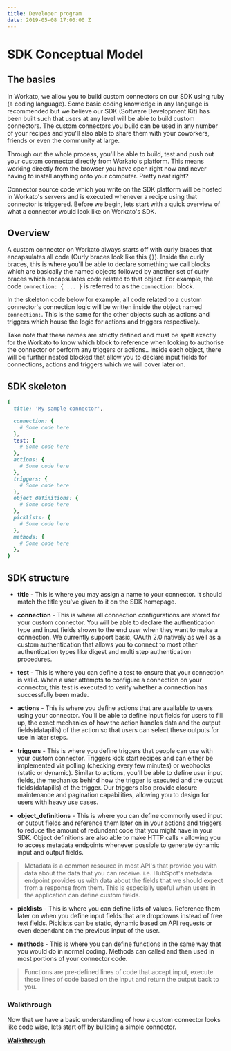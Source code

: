 ```yaml
---
title: Developer program
date: 2019-05-08 17:00:00 Z
---
```

# SDK Conceptual Model

## The basics
In Workato, we allow you to build custom connectors on our SDK using ruby (a coding language). Some basic coding knowledge in any language is recommended but we believe our SDK (Software Development Kit) has been built such that users at any level will be able to build custom connectors. The custom connectors you build can be used in any number of your recipes and you'll also able to share them with your coworkers, friends or even the community at large.

Through out the whole process, you'll be able to build, test and push out your custom connector directly from Workato's platform. This means working directly from the browser you have open right now and never having to install anything onto your computer. Pretty neat right?

Connector source code which you write on the SDK platform will be hosted in Workato's servers and is executed whenever a recipe using that connector is triggered. Before we begin, lets start with a quick overview of what a connector would look like on Workato's SDK.

## Overview
A custom connector on Workato always starts off with curly braces that encapsulates all code (Curly braces look like this `{}`). Inside the curly braces, this is where you'll be able to declare something we call blocks which are basically the named objects followed by another set of curly braces which encapsulates code related to that object. For example, the code `connection: { ... }` is referred to as the `connection:` block.

In the skeleton code below for example, all code related to a custom connector's connection logic will be written inside the object named `connection:`. This is the same for the other objects such as actions and triggers which house the logic for actions and triggers respectively.

Take note that these names are strictly defined and must be spelt exactly for the Workato to know which block to reference when looking to authorise the connector or perform any triggers or actions.. Inside each object, there will be further nested blocked that allow you to declare input fields for connections, actions and triggers which we will cover later on.

## SDK skeleton
```ruby
{
  title: 'My sample connector',

  connection: {
    # Some code here
  },
  test: {
    # Some code here
  },
  actions: {
    # Some code here
  },
  triggers: {
    # Some code here
  },
  object_definitions: {
    # Some code here
  },
  picklists: {
    # Some code here
  },
  methods: {
    # Some code here
  },
}
```

## SDK structure
- **title** - This is where you may assign a name to your connector. It should match the title you've given to it on the SDK homepage.

- **connection** - This is where all connection configurations are stored for your custom connector. You will be able to declare the authentication type and input fields shown to the end user when they want to make a connection. We currently support basic, OAuth 2.0 natively as well as a custom authentication that allows you to connect to most other authentication types like digest and multi step authentication procedures.

- **test** - This is where you can define a test to ensure that your connection is valid. When a user attempts to configure a connection on your connector, this test is executed to verify whether a connection has successfully been made.

- **actions** - This is where you define actions that are available to users using your connector. You'll be able to define input fields for users to fill up, the exact mechanics of how the action handles data and the output fields(datapills) of the action so that users can select these outputs for use in later steps.

- **triggers** - This is where you define triggers that people can use with your custom connector. Triggers kick start recipes and can either be implemented via polling (checking every few minutes) or webhooks (static or dynamic). Similar to actions, you'll be able to define user input fields, the mechanics behind how the trigger is executed and the output fields(datapills) of the trigger. Our triggers also provide closure maintenance and pagination capabilities, allowing you to design for users with heavy use cases.

- **object_definitions** - This is where you can define commonly used input or output fields and reference them later on in your actions and triggers to reduce the amount of redundant code that you might have in your SDK. Object definitions are also able to make HTTP calls - allowing you to access metadata endpoints whenever possible to generate dynamic input and output fields.

> Metadata is a common resource in most API's that provide you with data about the data that you can receive. i.e. HubSpot's metadata endpoint provides us with data about the fields that we should expect from a response from them. This is especially useful when users in the application can define custom fields.

- **picklists** - This is where you can define lists of values. Reference them later on when you define input fields that are dropdowns instead of free text fields. Picklists can be static, dynamic based on API requests or even dependant on the previous input of the user.

- **methods** - This is where you can define functions in the same way that you would do in normal coding. Methods can called and then used in most portions of your connector code.

> Functions are pre-defined lines of code that accept input, execute these lines of code based on the input and return the output back to you.

### Walkthrough
Now that we have a basic understanding of how a custom connector looks like code wise, lets start off by building a simple connector.

**[Walkthrough](/developing-connectors/sdk/walk-through.md)**
